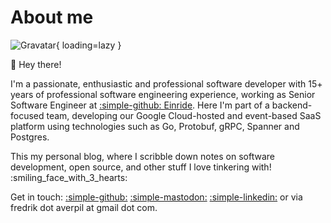 # About me

![Gravatar](https://gravatar.com/userimage/312137/7bfb2e6aadb93ec761f74c89e32c47b4.jpeg?size=512){
loading=lazy }

<!--
![LinkedIn photo](https://media.licdn.com/dms/image/v2/D4D03AQGt1R7gsUR8Cw/profile-displayphoto-shrink_800_800/profile-displayphoto-shrink_800_800/0/1700822289629?e=1735171200&v=beta&t=GKqs7RPXMK2gAodPuzC46DA-AQwAdsgcpDnxUAV-eFA){ loading=lazy }
![GitHub avatar](https://github.com/fredrikaverpil.png){ loading=lazy }
-->

:wave: Hey there!

I'm a passionate, enthusiastic and professional software developer with 15+
years of professional software engineering experience, working as Senior
Software Engineer at [:simple-github: Einride](https://github.com/einride). Here
I'm part of a backend-focused team, developing our Google Cloud-hosted and
event-based SaaS platform using technologies such as Go, Protobuf, gRPC, Spanner
and Postgres.

This my personal blog, where I scribble down notes on software development, open
source, and other stuff I love tinkering with! :smiling_face_with_3_hearts:

Get in touch: [:simple-github:](https://github.com/fredrikaverpil)
[:simple-mastodon:](https://fosstodon.org/@fredrikaverpil)
[:simple-linkedin:](https://www.linkedin.com/in/fredrik/) or via fredrik dot
averpil at gmail dot com.
